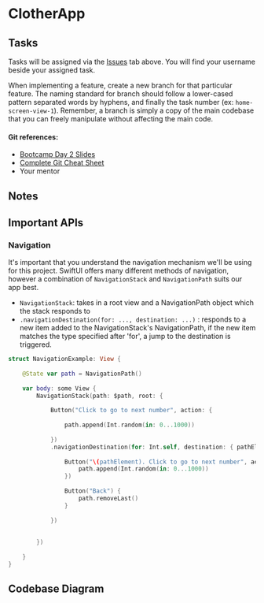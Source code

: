 # ClotherApp

## Tasks
Tasks will be assigned via the [Issues](https://github.com/azooz2003-bit/ClotherApp/issues) tab above. You will find your username beside your assigned task.

When implementing a feature, create a new branch for that particular feature. The naming standard for branch should follow a lower-cased pattern separated words by hyphens, and finally the task number (ex: `home-screen-view-1`).
Remember, a branch is simply a copy of the main codebase that you can freely manipulate without affecting the main code. 

#### Git references:
- [Bootcamp Day 2 Slides]()
- [Complete Git Cheat Sheet]()
- Your mentor

## Notes

## Important APIs

### Navigation
It's important that you understand the navigation mechanism we'll be using for this project. SwiftUI offers many different methods of navigation, however a combination of `NavigationStack` and `NavigationPath` suits our app best.

- `NavigationStack`: takes in a root view and a NavigationPath object which the stack responds to
- `.navigationDestination(for: ..., destination: ...)` : responds to a new item added to the NavigationStack's NavigationPath, if the new item matches the type specified after 'for', a jump to the destination is triggered.

```swift
struct NavigationExample: View {
    
    @State var path = NavigationPath()
    
    var body: some View {
        NavigationStack(path: $path, root: {
            
            Button("Click to go to next number", action: {
                
                path.append(Int.random(in: 0...1000))
                
            })
            .navigationDestination(for: Int.self, destination: { pathElement in
                
                Button("\(pathElement). Click to go to next number", action: {
                    path.append(Int.random(in: 0...1000))
                })
                
                Button("Back") {
                    path.removeLast()
                }
                
            })
            
            
        })
        
    }
}

```

## Codebase Diagram
